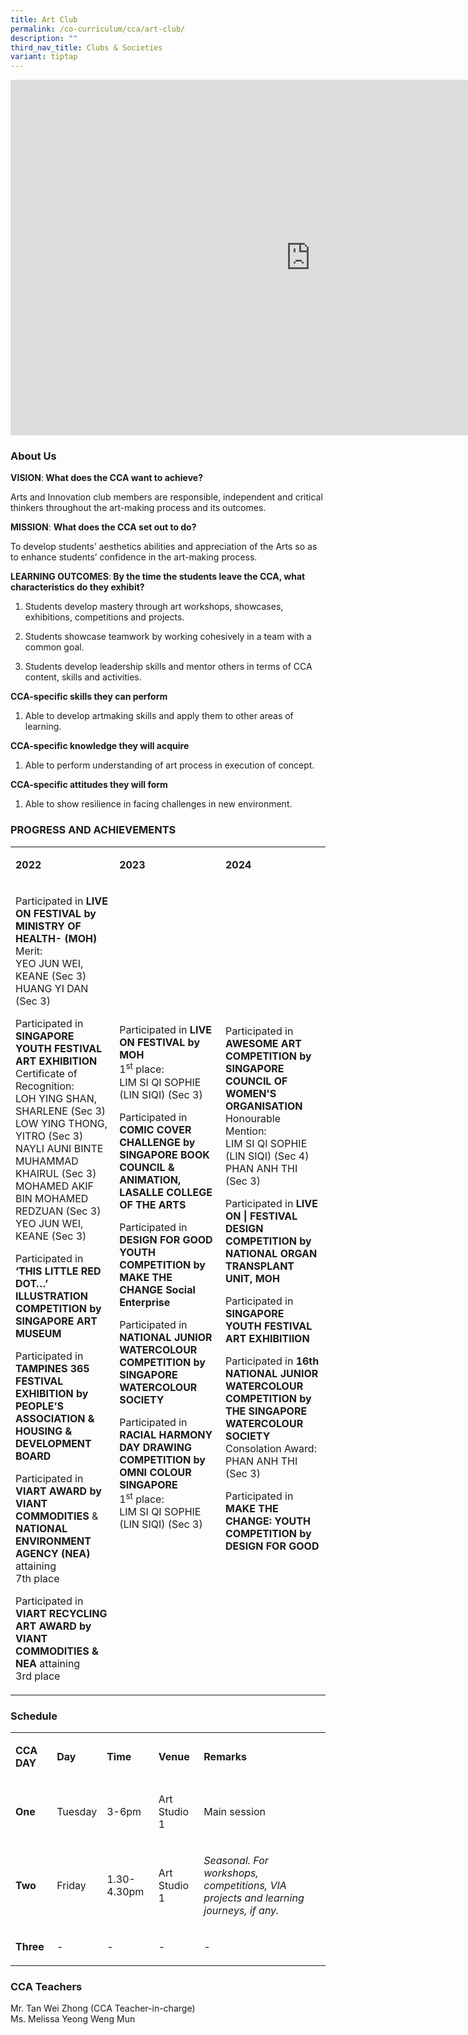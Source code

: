 ```yaml
---
title: Art Club
permalink: /co-curriculum/cca/art-club/
description: ""
third_nav_title: Clubs & Societies
variant: tiptap
---
```

<div class="iframe-wrapper">
<iframe height="569" width="960" allowfullscreen="true" frameborder="0" src="https://docs.google.com/presentation/d/1uui4MQcbNJdEcVHRO5ex65zQwdmNWyoq-aJqizyJF24/embed?start=true&amp;loop=true&amp;delayms=3000"></iframe>
</div>
<h3>About Us&nbsp;&nbsp;</h3>
<p><strong>VISION</strong>:<strong> What does the CCA want to achieve?&nbsp;</strong>
</p>
<p>Arts and Innovation club members are responsible, independent and critical
thinkers throughout the art-making process and its outcomes.</p>
<p><strong>MISSION</strong>: <strong>What does the CCA set out to do?</strong>
</p>
<p>To develop students’ aesthetics abilities and appreciation of the Arts
so as to enhance students’ confidence in the art-making process.</p>
<p><strong>LEARNING OUTCOMES</strong>:<strong> By the time the students leave the CCA, what characteristics do they exhibit?</strong>
</p>
<ol data-tight="true" class="tight">
<li>
<p>Students develop mastery through art workshops, showcases, exhibitions,
competitions and projects.</p>
</li>
<li>
<p>Students showcase teamwork by working cohesively in a team with a common
goal.</p>
</li>
<li>
<p>Students develop leadership skills and mentor others in terms of CCA content,
skills and activities.</p>
</li>
</ol>
<p><strong>CCA-specific skills they can perform</strong>
</p>
<ol data-tight="true" class="tight">
<li>
<p>Able to develop artmaking skills and apply them to other areas of learning.</p>
</li>
</ol>
<p><strong>CCA-specific knowledge they will acquire</strong>
</p>
<ol data-tight="true" class="tight">
<li>
<p>Able to perform understanding of art process in execution of concept.</p>
</li>
</ol>
<p><strong>CCA-specific attitudes they will form</strong>
</p>
<ol data-tight="true" class="tight">
<li>
<p>Able to show resilience in facing challenges in new environment.</p>
</li>
</ol>
<h3>PROGRESS AND ACHIEVEMENTS</h3>
<table style="minWidth: 75px">
<colgroup>
<col>
<col>
<col>
</colgroup>
<tbody>
<tr>
<td rowspan="1" colspan="1">
<p><strong>2022</strong>
</p>
</td>
<td rowspan="1" colspan="1">
<p><strong>2023</strong>
</p>
</td>
<td rowspan="1" colspan="1">
<p><strong>2024</strong>
</p>
</td>
</tr>
<tr>
<td rowspan="1" colspan="1">
<p>Participated in <strong>LIVE ON FESTIVAL by MINISTRY OF HEALTH- (MOH)</strong>
<br>Merit:
<br>YEO JUN WEI, KEANE (Sec 3)
<br>HUANG YI DAN (Sec 3)&nbsp;</p>
<p>Participated in&nbsp; <strong>SINGAPORE YOUTH FESTIVAL ART EXHIBITION</strong>
<br>Certificate of Recognition:
<br>LOH YING SHAN, SHARLENE (Sec 3)
<br>LOW YING THONG, YITRO (Sec 3)
<br>NAYLI AUNI BINTE MUHAMMAD KHAIRUL (Sec 3)
<br>MOHAMED AKIF BIN MOHAMED REDZUAN (Sec 3)
<br>YEO JUN WEI, KEANE (Sec 3)</p>
<p>Participated in <strong>‘THIS LITTLE RED DOT…’ ILLUSTRATION COMPETITION by SINGAPORE ART MUSEUM</strong>
</p>
<p>Participated in <strong>TAMPINES 365 FESTIVAL EXHIBITION by PEOPLE’S ASSOCIATION &amp; HOUSING &amp; DEVELOPMENT BOARD</strong>
</p>
<p>Participated in <strong>VIART AWARD by VIANT COMMODITIES</strong> &amp; <strong>NATIONAL ENVIRONMENT AGENCY (NEA) </strong>attaining
<br>7th place</p>
<p>Participated in <strong>VIART RECYCLING ART AWARD by VIANT COMMODITIES &amp; NEA </strong>attaining
<br>3rd place</p>
</td>
<td rowspan="1" colspan="1">
<p>Participated in <strong>LIVE ON FESTIVAL by MOH</strong>
<br>1<sup>st</sup> place:
<br>LIM SI QI SOPHIE (LIN SIQI) (Sec 3)&nbsp;</p>
<p>Participated in <strong>COMIC COVER CHALLENGE by SINGAPORE BOOK COUNCIL &amp; ANIMATION, LASALLE COLLEGE OF THE ARTS</strong>
</p>
<p>Participated in <strong>DESIGN FOR GOOD YOUTH COMPETITION by MAKE THE CHANGE Social Enterprise</strong>
</p>
<p>Participated in&nbsp; <strong>NATIONAL JUNIOR WATERCOLOUR COMPETITION by SINGAPORE WATERCOLOUR SOCIETY</strong>
</p>
<p>Participated in <strong>RACIAL HARMONY DAY DRAWING COMPETITION by OMNI COLOUR SINGAPORE</strong>
<br>1<sup>st</sup> place:
<br>LIM SI QI SOPHIE (LIN SIQI) (Sec 3)</p>
<p><strong>&nbsp;</strong>
</p>
</td>
<td rowspan="1" colspan="1">
<p>Participated in <strong>AWESOME ART COMPETITION by SINGAPORE COUNCIL OF WOMEN'S ORGANISATION<br></strong>Honourable
Mention:<strong><br></strong>LIM SI QI SOPHIE (LIN SIQI) (Sec 4)
<br>PHAN ANH THI (Sec 3)</p>
<p>Participated in <strong>LIVE ON | FESTIVAL DESIGN COMPETITION by NATIONAL ORGAN TRANSPLANT UNIT, MOH</strong>
</p>
<p>Participated in <strong>SINGAPORE YOUTH FESTIVAL ART EXHIBITIION</strong>
</p>
<p>Participated in <strong>16th NATIONAL JUNIOR WATERCOLOUR COMPETITION by THE SINGAPORE WATERCOLOUR SOCIETY</strong>
<br>Consolation Award: PHAN ANH THI (Sec 3)</p>
<p>Participated in <strong>MAKE THE CHANGE: YOUTH COMPETITION by DESIGN FOR GOOD</strong>
</p>
</td>
</tr>
</tbody>
</table>
<h3>Schedule</h3>
<table style="minWidth: 125px">
<colgroup>
<col>
<col>
<col>
<col>
<col>
</colgroup>
<tbody>
<tr>
<td rowspan="1" colspan="1">
<p><strong>CCA DAY</strong>
</p>
</td>
<td rowspan="1" colspan="1">
<p><strong>Day</strong>
</p>
</td>
<td rowspan="1" colspan="1">
<p><strong>Time</strong>
</p>
</td>
<td rowspan="1" colspan="1">
<p><strong>Venue</strong>
</p>
</td>
<td rowspan="1" colspan="1">
<p><strong>Remarks</strong>
</p>
</td>
</tr>
<tr>
<td rowspan="1" colspan="1">
<p><strong>One</strong>
</p>
</td>
<td rowspan="1" colspan="1">
<p>Tuesday</p>
</td>
<td rowspan="1" colspan="1">
<p>3-6pm</p>
</td>
<td rowspan="1" colspan="1">
<p>Art Studio 1</p>
</td>
<td rowspan="1" colspan="1">
<p>Main session</p>
</td>
</tr>
<tr>
<td rowspan="1" colspan="1">
<p><strong>Two</strong>
</p>
</td>
<td rowspan="1" colspan="1">
<p>Friday</p>
</td>
<td rowspan="1" colspan="1">
<p>1.30-4.30pm</p>
</td>
<td rowspan="1" colspan="1">
<p>Art Studio 1</p>
</td>
<td rowspan="1" colspan="1">
<p><em>Seasonal. For workshops, competitions, VIA projects and learning journeys, if any.</em>
</p>
</td>
</tr>
<tr>
<td rowspan="1" colspan="1">
<p><strong>Three</strong>
</p>
</td>
<td rowspan="1" colspan="1">
<p>-</p>
</td>
<td rowspan="1" colspan="1">
<p>-</p>
</td>
<td rowspan="1" colspan="1">
<p>-</p>
</td>
<td rowspan="1" colspan="1">
<p>-</p>
</td>
</tr>
</tbody>
</table>
<h3>CCA Teachers</h3>
<p>Mr. Tan Wei Zhong (CCA Teacher-in-charge)
<br>Ms. Melissa Yeong Weng Mun</p>